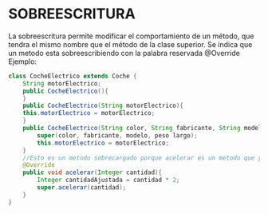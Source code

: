 ﻿# SOBREESCRITURA

La sobreescritura permite modificar el comportamiento de un método, que tendra el mismo nombre que el método de la clase superior. Se indica que un metodo esta sobreescribiendo con la palabra reservada @Override
Ejemplo:
```java
class CocheElectrico extends Coche {
	String motorElectrico;
	public CocheElectrico(){
	}
	public CocheElectrico(String motorElectrico){
	this.motorElectrico = motorElectrico;
	}
	public CocheElectrico(String color, String fabricante, String modelo, Double peso, Double largo, String motorElectrico){
		super(color, fabricante, modelo, peso largo);
		this.motorElectrico = motorElectrico;
	}
	//Esto es un metodo sobrecargado porque acelerar es un metodo que ya existe en la clase Coche
	@Override
	public void acelerar(Integer cantidad){
		Integer cantidadAjustada = cantidad * 2;
		super.acelerar(cantidad);	
	}
}
```

